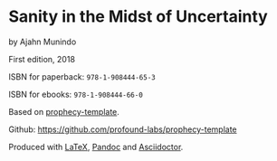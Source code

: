 Sanity in the Midst of Uncertainty
==============

by Ajahn Munindo

First edition, 2018

ISBN for paperback: `978-1-908444-65-3`

ISBN for ebooks: `978-1-908444-66-0`

Based on [prophecy-template].

Github: <https://github.com/profound-labs/prophecy-template>

Produced with [LaTeX], [Pandoc] and [Asciidoctor].

[prophecy-template]: https://github.com/profound-labs/prophecy-template

[LaTeX]: http://latex-project.org/

[Pandoc]: http://pandoc.org/

[Asciidoctor]: http://asciidoctor.org/

